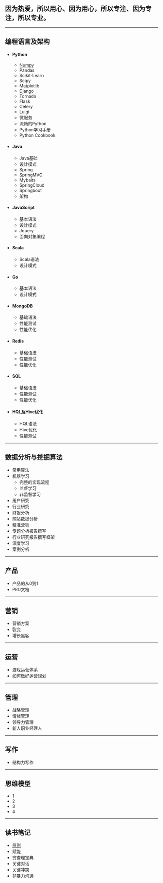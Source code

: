 ## 因为热爱，所以用心、因为用心，所以专注、因为专注，所以专业。
----

##  编程语言及架构
* #### Python
    * [Numpy](base/notes/numpy_info.md)
    * Pandas
    * Scikit-Learn
    * Scipy
    * Matplotlib
    * Django
    * Tornado
    * Flask
    * Celery
    * Luigi
    * 微服务
    * 流畅的Python
    * Python学习手册
    * Python Cookbook

* #### Java
    * Java基础
    * 设计模式
    * Spring
    * SpringMVC
    * Mybaits
    * SpringCloud
    * Springboot
    * 架构
* #### JavaScript
    * 基本语法
    * 设计模式
    * Jquery
    * 面向对象编程

* #### Scala
    * Scala语法
    * 设计模式
* #### Go
    * 基本语法
    * 设计模式
* #### MongoDB
    * 基础语法
    * 性能测试
    * 性能优化
* #### Redis
    * 基础语法
    * 性能测试
    * 性能优化
* #### SQL
    * 基础语法
    * 性能测试
    * 性能优化
* #### HQL及Hive优化
    * HQL语法
    * Hive优化
    * 性能测试

----
##  数据分析与挖掘算法
  * 常用算法
  * 机器学习
    - 完整的实现流程
    - 监督学习
    - 非监督学习
  * 用户研究
  * 行业研究
  * 财报分析
  * 网站数据分析
  * 精准营销
  * 专题分析报告撰写
  * 行业研究报告撰写框架
  * 深度学习
  * 案例分析

----
##  产品
  * 产品的从0到1
  * PRD文档

----
##  营销
  * 营销方案
  * 裂变
  * 增长黑客

----
##  运营
  * 游戏运营体系
  * 如何做好运营规划

----
##  管理
  * 战略管理
  * 情绪管理
  * 领导力管理
  * 新人职业经理人

----
##  写作
  * 结构力写作

----
##  思维模型
  * 1
  * 2
  * 3
  * 4

----

## 读书笔记
  * [原则](base/books/principle.md)
  * 赋能
  * 穷查理宝典
  * 关键对话
  * 关键冲突
  * 非暴力沟通
